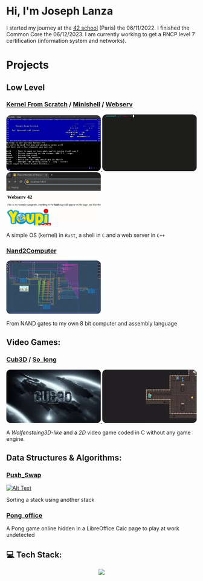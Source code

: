 # Hi, I'm Joseph Lanza
I started my journey at the [42 school](https://github.com/42Paris) (Paris) the 06/11/2022. I finished the Common Core the 06/12/2023. I am currently working to get a RNCP level 7 certification (information system and networks).

<!-- ## My 42 Cursus Progress 
[![jlanza's 42 stats](https://badge.mediaplus.ma/darkblue/jlanza?1337Badge=off&UM6P=off)](https://github.com/oakoudad/badge42) -->

# Projects
## Low Level
### [Kernel From Scratch](https://github.com/lanzaj/kfs) / [Minishell](https://github.com/lanzaj/minishell) / [Webserv](https://github.com/lanzaj/webserv) 
<a href="https://github.com/lanzaj/kfs">
  <img src="./kfs.webp" alt="Alt Text" style="width:250px;">
</a>
<a href="https://github.com/lanzaj/minishell">
  <img src="./minishell.webp" alt="Alt Text" style="width:250px;">
</a>
<a href="https://github.com/lanzaj/webserv">
  <img src="./webserv.webp" alt="Alt Text" style="width:250px;">
</a>

  A simple OS (kernel) in `Rust`, a shell in `C` and a web server in `C++`

### [Nand2Computer](https://github.com/lanzaj/Nand2Computer)
<a href="https://github.com/lanzaj/Nand2Computer">
  <img src="./Nand2Computer.webp" alt="Alt Text" style="width:250px;">
</a>

From NAND gates to my own 8 bit computer and assembly language

## Video Games: 
### [Cub3D](https://github.com/lanzaj/cub3d) / [So_long](https://github.com/lanzaj/so_long)
<a href="https://github.com/lanzaj/cub3d">
  <img src="./cub3d.webp" alt="Alt Text" style="width:250px;">
</a>
<a href="https://github.com/lanzaj/so_long">
  <img src="./so_long.webp" alt="Alt Text" style="width:250px;">
</a>

A *Wolfensteing3D-like* and a *2D* video game coded in C without any game engine.

## Data Structures & Algorithms: 
### [Push_Swap](https://github.com/lanzaj/push_swap)
<a href="https://github.com/lanzaj/push_swap">
  <img src="./push_swap.webp" alt="Alt Text" style="width:250px;">
</a>

Sorting a stack using another stack

### [Pong_office](https://github.com/rertzer/ft_transcendence)
A Pong game online hidden in a LibreOffice Calc page to play at work undetected


## 💻 Tech Stack:

<p align="center">
    <a href="https://skillicons.dev">
    <img src="https://skillicons.dev/icons?i=c,cpp,cs,html,css,react,ts,docker,linux,bash,git,python,blender,ocaml,rust,kubernetes&perline=50" />
    </a>
</p>
